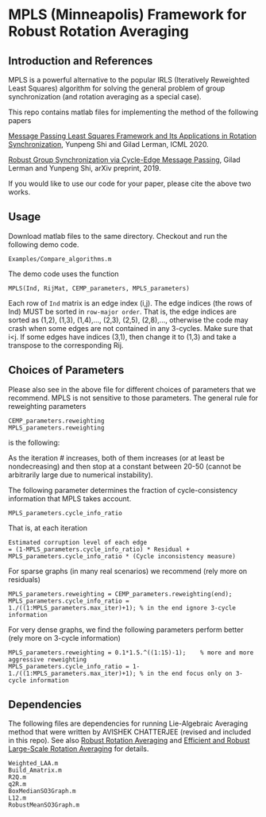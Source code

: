 # MPLS (Minneapolis) Framework for Robust Rotation Averaging

## Introduction and References

MPLS is a powerful alternative to the popular IRLS (Iteratively Reweighted Least Squares) algorithm for solving the general problem of group synchronization (and rotation averaging as a special case).

This repo contains matlab files for implementing the method of the following papers

[Message Passing Least Squares Framework and Its Applications in Rotation Synchronization](https://arxiv.org/pdf/2007.13638.pdf), Yunpeng Shi and Gilad Lerman, ICML 2020.

[Robust Group Synchronization via Cycle-Edge Message Passing](https://arxiv.org/pdf/1912.11347.pdf), Gilad Lerman and Yunpeng Shi, arXiv preprint, 2019.

If you would like to use our code for your paper, please cite the above two works.

## Usage
Download matlab files to the same directory. Checkout and run the following demo code. 
```
Examples/Compare_algorithms.m
```
The demo code uses the function
```
MPLS(Ind, RijMat, CEMP_parameters, MPLS_parameters)
```
Each row of ``Ind`` matrix is an edge index (i,j). The edge indices (the rows of Ind) MUST be sorted in ``row-major order``. That is, the edge indices are sorted as (1,2), (1,3), (1,4),..., (2,3), (2,5), (2,8),..., otherwise the code may crash when some edges are not contained in any 3-cycles. Make sure that i<j. If some edges have indices (3,1), then change it to (1,3) and take a transpose to the corresponding Rij.

## Choices of Parameters
Please also see in the above file for different choices of parameters that we recommend. MPLS is not sensitive to those parameters. The general rule for reweighting parameters
```
CEMP_parameters.reweighting
MPLS_parameters.reweighting
```
is the following:

As the iteration # increases, both of them increases (or at least be nondecreasing) and then stop at a constant between 20-50 (cannot be arbitrarily large due to numerical instability). 

The following parameter determines the fraction of cycle-consistency information that MPLS takes account.
```
MPLS_parameters.cycle_info_ratio
```
That is, at each iteration
```
Estimated corruption level of each edge
= (1-MPLS_parameters.cycle_info_ratio) * Residual + MPLS_parameters.cycle_info_ratio * (Cycle inconsistency measure)

```

For sparse graphs (in many real scenarios) we recommend (rely more on residuals)
```
MPLS_parameters.reweighting = CEMP_parameters.reweighting(end);
MPLS_parameters.cycle_info_ratio = 1./((1:MPLS_parameters.max_iter)+1); % in the end ignore 3-cycle information
```

For very dense graphs, we find the following parameters perform better (rely more on 3-cycle information)
```
MPLS_parameters.reweighting = 0.1*1.5.^((1:15)-1);    % more and more aggressive reweighting
MPLS_parameters.cycle_info_ratio = 1-1./((1:MPLS_parameters.max_iter)+1); % in the end focus only on 3-cycle information
```


## Dependencies
The following files are dependencies for running Lie-Algebraic Averaging method that were written by AVISHEK CHATTERJEE (revised and included in this repo). See also [Robust Rotation Averaging](http://www.ee.iisc.ac.in/labs/cvl/papers/robustrelrotavg.pdf) and [Efficient and Robust Large-Scale Rotation Averaging](https://www.cv-foundation.org/openaccess/content_iccv_2013/papers/Chatterjee_Efficient_and_Robust_2013_ICCV_paper.pdf) for details.
```
Weighted_LAA.m
Build_Amatrix.m
R2Q.m
q2R.m
BoxMedianSO3Graph.m
L12.m
RobustMeanSO3Graph.m
```
